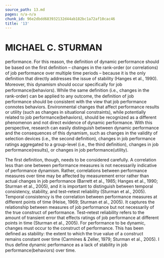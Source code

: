 ```yaml
---
source_path: 13.md
pages: n/a-n/a
chunk_id: 96e2dbdd683932132d44ab182bc1a72af10cac46
title: '13'
---
```

# MICHAEL C. STURMAN

performance. For this reason, the deﬁnition of dynamic performance should be based on the ﬁrst deﬁnition – changes in the rank-order (or correlations) of job performance over multiple time periods – because it is the only deﬁnition that directly addresses the issue of stability (Hanges et al., 1990). Moreover, this dynamism should occur speciﬁcally for job performance(behaviors). While the same deﬁnition (i.e., changes in the rank-order) can be applied to any outcome, the deﬁnition of job performance should be consistent with the view that job performance connotes behaviors. Environmental changes that affect performance results or utility (such as changes in situational constraints), while potentially related to job performance(behaviors), should be recognized as a different phenomenon and not direct evidence of dynamic performance. With this perspective, research can easily distinguish between dynamic performance and the consequences of this dynamism, such as changes in the validity of selection devices (i.e., the second deﬁnition), changes in job performance ratings aggregated to a group-level (i.e., the third deﬁnition), changes in job performance(results), or changes in job performance(utility).

The ﬁrst deﬁnition, though, needs to be considered carefully. A correlation less than one between performance measures is not necessarily indicative of performance dynamism. Rather, correlations between performance measures over time may be affected by measurement error rather than actual changes in job performance (Barrett et al., 1985; Hanges et al., 1990; Sturman et al., 2005), and it is important to distinguish between temporal consistency, stability, and test–retest reliability (Sturman et al., 2005). Temporal consistency is the correlation between performance measures at different points of time (Heise, 1969; Sturman et al., 2005). It captures the relationship between measures of job performance but not necessarily of the true construct of performance. Test–retest reliability refers to the amount of transient error that effects ratings of job performance at different points in time (Sturman et al., 2005). For performance to be dynamic, changes must occur to the construct of performance. This has been deﬁned as stability: the extent to which the true value of a construct remains constant over time (Carmines & Zeller, 1979; Sturman et al., 2005). I thus deﬁne dynamic performance as a lack of stability in job performance(behaviors) over time.
